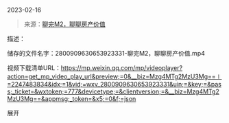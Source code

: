 2023-02-16

> 来源：[聊完M2，聊聊房产价值](http://mp.weixin.qq.com/s?__biz=Mzg4MTg2MzU3Mg==&mid=2247483834&idx=1&sn=3c3e99f254416e8b654a526a9cbb6c6a&chksm=cf5e3f41f829b65732de9f13666036f7d84d6a094e44ff208e04a40786928e0c625204a3f6ff&scene=27#wechat_redirect)
> 

描述：

储存的文件名字：2800909630653923331-聊完M2，聊聊房产价值.mp4

视频下载清单URL：https://mp.weixin.qq.com/mp/videoplayer?action=get_mp_video_play_url&preview;=0&__biz=Mzg4MTg2MzU3Mg==∣=2247483834&idx;=1&vid;=wxv_2800909630653923331&uin;=&key;=&pass;_ticket=&wxtoken;=777&devicetype;=&clientversion;=&__biz=Mzg4MTg2MzU3Mg==&appmsg;_token=&x5;=0&f;=json

展开

